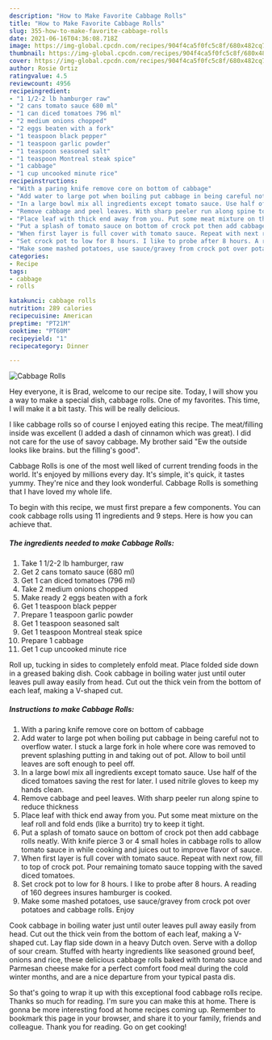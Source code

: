 ```yaml
---
description: "How to Make Favorite Cabbage Rolls"
title: "How to Make Favorite Cabbage Rolls"
slug: 355-how-to-make-favorite-cabbage-rolls
date: 2021-06-16T04:36:08.718Z
image: https://img-global.cpcdn.com/recipes/904f4ca5f0fc5c8f/680x482cq70/cabbage-rolls-recipe-main-photo.jpg
thumbnail: https://img-global.cpcdn.com/recipes/904f4ca5f0fc5c8f/680x482cq70/cabbage-rolls-recipe-main-photo.jpg
cover: https://img-global.cpcdn.com/recipes/904f4ca5f0fc5c8f/680x482cq70/cabbage-rolls-recipe-main-photo.jpg
author: Rosie Ortiz
ratingvalue: 4.5
reviewcount: 4956
recipeingredient:
- "1 1/2-2 lb hamburger raw"
- "2 cans tomato sauce 680 ml"
- "1 can diced tomatoes 796 ml"
- "2 medium onions chopped"
- "2 eggs beaten with a fork"
- "1 teaspoon black pepper"
- "1 teaspoon garlic powder"
- "1 teaspoon seasoned salt"
- "1 teaspoon Montreal steak spice"
- "1 cabbage"
- "1 cup uncooked minute rice"
recipeinstructions:
- "With a paring knife remove core on bottom of cabbage"
- "Add water to large pot when boiling put cabbage in being careful not to overflow water. I stuck a large fork in hole where core was removed to prevent splashing putting in and taking out of pot. Allow to boil until leaves are soft enough to peel off."
- "In a large bowl mix all ingredients except tomato sauce. Use half of the diced tomatoes saving the rest for later. I used nitrile gloves to keep my hands clean."
- "Remove cabbage and peel leaves. With sharp peeler run along spine to reduce thickness"
- "Place leaf with thick end away from you. Put some meat mixture on the leaf roll and fold ends (like a burrito) try to keep it tight."
- "Put a splash of tomato sauce on bottom of crock pot then add cabbage rolls neatly. With knife pierce 3 or 4 small holes in cabbage rolls to allow tomato sauce in while cooking and juices out to improve flavor of sauce."
- "When first layer is full cover with tomato sauce. Repeat with next row, fill to top of crock pot. Pour remaining tomato sauce topping with the saved diced tomatoes."
- "Set crock pot to low for 8 hours. I like to probe after 8 hours. A reading of 160 degrees insures hamburger is cooked."
- "Make some mashed potatoes, use sauce/gravey from crock pot over potatoes and cabbage rolls. Enjoy"
categories:
- Recipe
tags:
- cabbage
- rolls

katakunci: cabbage rolls 
nutrition: 289 calories
recipecuisine: American
preptime: "PT21M"
cooktime: "PT60M"
recipeyield: "1"
recipecategory: Dinner

---
```



![Cabbage Rolls](https://img-global.cpcdn.com/recipes/904f4ca5f0fc5c8f/680x482cq70/cabbage-rolls-recipe-main-photo.jpg)

Hey everyone, it is Brad, welcome to our recipe site. Today, I will show you a way to make a special dish, cabbage rolls. One of my favorites. This time, I will make it a bit tasty. This will be really delicious.

I like cabbage rolls so of course I enjoyed eating this recipe. The meat/filling inside was excellent (I added a dash of cinnamon which was great). I did not care for the use of savoy cabbage. My brother said &#34;Ew the outside looks like brains. but the filling&#39;s good&#34;.

Cabbage Rolls is one of the most well liked of current trending foods in the world. It's enjoyed by millions every day. It's simple, it's quick, it tastes yummy. They're nice and they look wonderful. Cabbage Rolls is something that I have loved my whole life.


To begin with this recipe, we must first prepare a few components. You can cook cabbage rolls using 11 ingredients and 9 steps. Here is how you can achieve that.

<!--inarticleads1-->

##### The ingredients needed to make Cabbage Rolls:

1. Take 1 1/2-2 lb hamburger, raw
1. Get 2 cans tomato sauce (680 ml)
1. Get 1 can diced tomatoes (796 ml)
1. Take 2 medium onions chopped
1. Make ready 2 eggs beaten with a fork
1. Get 1 teaspoon black pepper
1. Prepare 1 teaspoon garlic powder
1. Get 1 teaspoon seasoned salt
1. Get 1 teaspoon Montreal steak spice
1. Prepare 1 cabbage
1. Get 1 cup uncooked minute rice


Roll up, tucking in sides to completely enfold meat. Place folded side down in a greased baking dish. Cook cabbage in boiling water just until outer leaves pull away easily from head. Cut out the thick vein from the bottom of each leaf, making a V-shaped cut. 

<!--inarticleads2-->

##### Instructions to make Cabbage Rolls:

1. With a paring knife remove core on bottom of cabbage
1. Add water to large pot when boiling put cabbage in being careful not to overflow water. I stuck a large fork in hole where core was removed to prevent splashing putting in and taking out of pot. Allow to boil until leaves are soft enough to peel off.
1. In a large bowl mix all ingredients except tomato sauce. Use half of the diced tomatoes saving the rest for later. I used nitrile gloves to keep my hands clean.
1. Remove cabbage and peel leaves. With sharp peeler run along spine to reduce thickness
1. Place leaf with thick end away from you. Put some meat mixture on the leaf roll and fold ends (like a burrito) try to keep it tight.
1. Put a splash of tomato sauce on bottom of crock pot then add cabbage rolls neatly. With knife pierce 3 or 4 small holes in cabbage rolls to allow tomato sauce in while cooking and juices out to improve flavor of sauce.
1. When first layer is full cover with tomato sauce. Repeat with next row, fill to top of crock pot. Pour remaining tomato sauce topping with the saved diced tomatoes.
1. Set crock pot to low for 8 hours. I like to probe after 8 hours. A reading of 160 degrees insures hamburger is cooked.
1. Make some mashed potatoes, use sauce/gravey from crock pot over potatoes and cabbage rolls. Enjoy


Cook cabbage in boiling water just until outer leaves pull away easily from head. Cut out the thick vein from the bottom of each leaf, making a V-shaped cut. Lay flap side down in a heavy Dutch oven. Serve with a dollop of sour cream. Stuffed with hearty ingredients like seasoned ground beef, onions and rice, these delicious cabbage rolls baked with tomato sauce and Parmesan cheese make for a perfect comfort food meal during the cold winter months, and are a nice departure from your typical pasta dis. 

So that's going to wrap it up with this exceptional food cabbage rolls recipe. Thanks so much for reading. I'm sure you can make this at home. There is gonna be more interesting food at home recipes coming up. Remember to bookmark this page in your browser, and share it to your family, friends and colleague. Thank you for reading. Go on get cooking!
